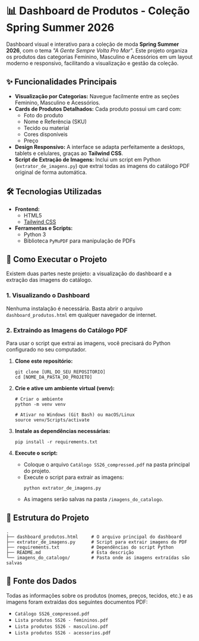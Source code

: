 # 📊 Dashboard de Produtos - Coleção Spring Summer 2026

Dashboard visual e interativo para a coleção de moda **Spring Summer 2026**, com o tema *"A Gente Sempre Volta Pro Mar"*. Este projeto organiza os produtos das categorias Feminino, Masculino e Acessórios em um layout moderno e responsivo, facilitando a visualização e gestão da coleção.

## ✨ Funcionalidades Principais

* **Visualização por Categorias:** Navegue facilmente entre as seções Feminino, Masculino e Acessórios.
* **Cards de Produtos Detalhados:** Cada produto possui um card com:
    * Foto do produto
    * Nome e Referência (SKU)
    * Tecido ou material
    * Cores disponíveis
    * Preço
* **Design Responsivo:** A interface se adapta perfeitamente a desktops, tablets e celulares, graças ao **Tailwind CSS**.
* **Script de Extração de Imagens:** Inclui um script em Python (`extrator_de_imagens.py`) que extrai todas as imagens do catálogo PDF original de forma automática.

## 🛠️ Tecnologias Utilizadas

* **Frontend:**
    * HTML5
    * [Tailwind CSS](https://tailwindcss.com/)
* **Ferramentas e Scripts:**
    * Python 3
    * Biblioteca `PyMuPDF` para manipulação de PDFs

## 🚀 Como Executar o Projeto

Existem duas partes neste projeto: a visualização do dashboard e a extração das imagens do catálogo.

### 1. Visualizando o Dashboard

Nenhuma instalação é necessária. Basta abrir o arquivo `dashboard_produtos.html` em qualquer navegador de internet.

### 2. Extraindo as Imagens do Catálogo PDF

Para usar o script que extrai as imagens, você precisará do Python configurado no seu computador.

1.  **Clone este repositório:**
    ```
    git clone [URL_DO_SEU_REPOSITORIO]
    cd [NOME_DA_PASTA_DO_PROJETO]
    ```

2.  **Crie e ative um ambiente virtual (venv):**
    ```
    # Criar o ambiente
    python -m venv venv

    # Ativar no Windows (Git Bash) ou macOS/Linux
    source venv/Scripts/activate
    ```

3.  **Instale as dependências necessárias:**
    ```
    pip install -r requirements.txt
    ```

4.  **Execute o script:**
    * Coloque o arquivo `Catálogo SS26_compressed.pdf` na pasta principal do projeto.
    * Execute o script para extrair as imagens:
        ```
        python extrator_de_imagens.py
        ```
    * As imagens serão salvas na pasta `/imagens_do_catalogo`.

## 📂 Estrutura do Projeto

```
.
├── dashboard_produtos.html     # O arquivo principal do dashboard
├── extrator_de_imagens.py      # Script para extrair imagens do PDF
├── requirements.txt            # Dependências do script Python
├── README.md                   # Esta descrição
└── imagens_do_catalogo/        # Pasta onde as imagens extraídas são salvas
```

## 📄 Fonte dos Dados

Todas as informações sobre os produtos (nomes, preços, tecidos, etc.) e as imagens foram extraídas dos seguintes documentos PDF:

* `Catálogo SS26_compressed.pdf`
* `Lista produtos SS26 - femininos.pdf`
* `Lista produtos SS26 - masculino.pdf`
* `Lista produtos SS26 - acessorios.pdf`